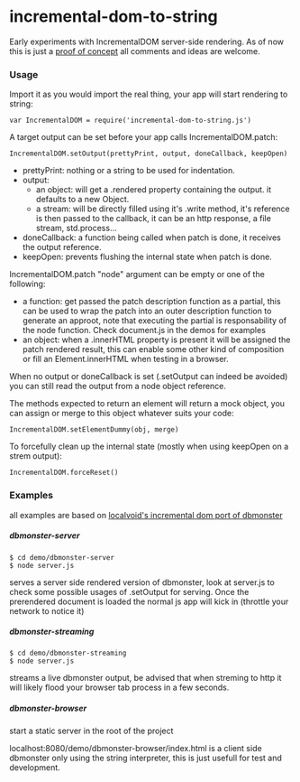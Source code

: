 # incremental-dom-to-string
Early experiments with IncrementalDOM server-side rendering. As of now this is just a [proof of concept](https://github.com/google/incremental-dom/issues/50) all comments and ideas are welcome.

### Usage
Import it as you would import the real thing, your app will start rendering to string:
```
var IncrementalDOM = require('incremental-dom-to-string.js')
```

A target output can be set before your app calls IncrementalDOM.patch:
```
IncrementalDOM.setOutput(prettyPrint, output, doneCallback, keepOpen)
```
- prettyPrint: nothing or a string to be used for indentation.
- output: 
  - an object: will get a .rendered property containing the output. it defaults to a new Object.
  - a stream: will be directly filled using it's .write method, it's reference is then passed to the callback, it can be an http response, a file stream, std.process...
- doneCallback: a function being called when patch is done, it receives the output reference.
- keepOpen: prevents flushing the internal state when patch is done.

IncrementalDOM.patch "node" argument can be empty or one of the following:
- a function: get passed the patch description function as a partial, this can be used to wrap the patch into an outer description function to generate an approot, note that executing the partial is responsability of the node function. Check document.js in the demos for examples
- an object: when a .innerHTML property is present it will be assigned the patch rendered result, this can enable some other kind of composition or fill an Element.innerHTML when testing in a browser.

When no output or doneCallback is set (.setOutput can indeed be avoided) you can still read the output from a node object reference.

The methods expected to return an element will return a mock object, you can assign or merge to this object whatever suits your code:
```
IncrementalDOM.setElementDummy(obj, merge)
```

To forcefully clean up the internal state (mostly when using keepOpen on a strem output):
```
IncrementalDOM.forceReset()
```

### Examples
all examples are based on [localvoid's incremental dom port of dbmonster](https://github.com/localvoid/idom-dbmonster)

##### dbmonster-server
```
$ cd demo/dbmonster-server
$ node server.js
```
serves a server side rendered version of dbmonster, look at server.js to check some possible usages of .setOutput for serving. Once the prerendered document is loaded the normal js app will kick in (throttle your network to notice it)

##### dbmonster-streaming
```
$ cd demo/dbmonster-streaming
$ node server.js
```
streams a live dbmonster output, be advised that when streming to http it will likely flood your browser tab process in a few seconds.

##### dbmonster-browser
start a static server in the root of the project

localhost:8080/demo/dbmonster-browser/index.html is a client side dbmonster only using the string interpreter, this is just usefull for test and development.
